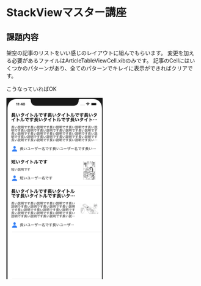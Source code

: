 # StackViewマスター講座

## 課題内容
架空の記事のリストをいい感じのレイアウトに組んでもらいます。
変更を加える必要があるファイルはArticleTableViewCell.xibのみです。
記事のCellにはいくつかのパターンがあり、全てのパターンでキレイに表示ができればクリアです。

こうなっていればOK

<img src="https://raw.githubusercontent.com/rikutech/master-stack-view/master/model.png" width="50%" />
